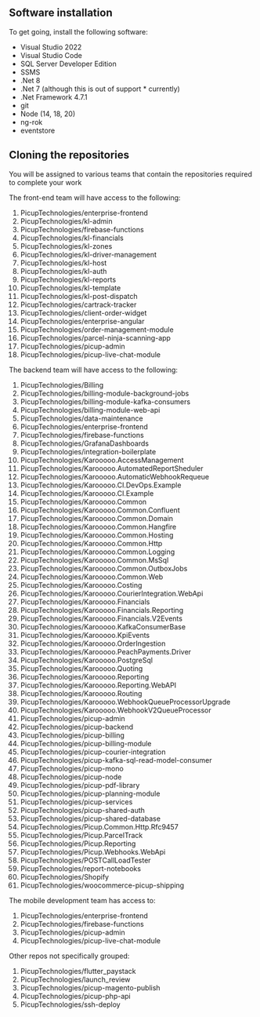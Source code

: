 ## Software installation
To get going, install the following software:
* Visual Studio 2022
* Visual Studio Code
* SQL Server Developer Edition
* SSMS
* .Net 8
* .Net 7 (although this is out of support * currently)
* .Net Framework 4.7.1
* git
* Node (14, 18, 20)
* ng-rok
* eventstore

## Cloning the repositories
You will be assigned to various teams that contain the repositories required to complete your work

The front-end team will have access to the following:
1. PicupTechnologies/enterprise-frontend
1. PicupTechnologies/kl-admin
1. PicupTechnologies/firebase-functions
1. PicupTechnologies/kl-financials
1. PicupTechnologies/kl-zones
1. PicupTechnologies/kl-driver-management
1. PicupTechnologies/kl-host
1. PicupTechnologies/kl-auth
1. PicupTechnologies/kl-reports
1. PicupTechnologies/kl-template
1. PicupTechnologies/kl-post-dispatch
1. PicupTechnologies/cartrack-tracker
1. PicupTechnologies/client-order-widget
1. PicupTechnologies/enterprise-angular
1. PicupTechnologies/order-management-module
1. PicupTechnologies/parcel-ninja-scanning-app
1. PicupTechnologies/picup-admin
1. PicupTechnologies/picup-live-chat-module

The backend team will have access to the following:
1. PicupTechnologies/Billing
1. PicupTechnologies/billing-module-background-jobs
1. PicupTechnologies/billing-module-kafka-consumers
1. PicupTechnologies/billing-module-web-api
1. PicupTechnologies/data-maintenance
1. PicupTechnologies/enterprise-frontend
1. PicupTechnologies/firebase-functions
1. PicupTechnologies/GrafanaDashboards
1. PicupTechnologies/integration-boilerplate
1. PicupTechnologies/Karooooo.AccessManagement
1. PicupTechnologies/Karooooo.AutomatedReportSheduler
1. PicupTechnologies/Karooooo.AutomaticWebhookRequeue
1. PicupTechnologies/Karooooo.CI.DevOps.Example
1. PicupTechnologies/Karooooo.CI.Example
1. PicupTechnologies/Karooooo.Common
1. PicupTechnologies/Karooooo.Common.Confluent
1. PicupTechnologies/Karooooo.Common.Domain
1. PicupTechnologies/Karooooo.Common.Hangfire
1. PicupTechnologies/Karooooo.Common.Hosting
1. PicupTechnologies/Karooooo.Common.Http
1. PicupTechnologies/Karooooo.Common.Logging
1. PicupTechnologies/Karooooo.Common.MsSql
1. PicupTechnologies/Karooooo.Common.OutboxJobs
1. PicupTechnologies/Karooooo.Common.Web
1. PicupTechnologies/Karooooo.Costing
1. PicupTechnologies/Karooooo.CourierIntegration.WebApi
1. PicupTechnologies/Karooooo.Financials
1. PicupTechnologies/Karooooo.Financials.Reporting
1. PicupTechnologies/Karooooo.Financials.V2Events
1. PicupTechnologies/Karooooo.KafkaConsumerBase
1. PicupTechnologies/Karooooo.KpiEvents
1. PicupTechnologies/Karooooo.OrderIngestion
1. PicupTechnologies/Karooooo.PeachPayments.Driver
1. PicupTechnologies/Karooooo.PostgreSql
1. PicupTechnologies/Karooooo.Quoting
1. PicupTechnologies/Karooooo.Reporting
1. PicupTechnologies/Karooooo.Reporting.WebAPI
1. PicupTechnologies/Karooooo.Routing
1. PicupTechnologies/Karooooo.WebhookQueueProcessorUpgrade
1. PicupTechnologies/Karooooo.WebhookV2QueueProcessor
1. PicupTechnologies/picup-admin
1. PicupTechnologies/picup-backend
1. PicupTechnologies/picup-billing
1. PicupTechnologies/picup-billing-module
1. PicupTechnologies/picup-courier-integration
1. PicupTechnologies/picup-kafka-sql-read-model-consumer
1. PicupTechnologies/picup-mono
1. PicupTechnologies/picup-node
1. PicupTechnologies/picup-pdf-library
1. PicupTechnologies/picup-planning-module
1. PicupTechnologies/picup-services
1. PicupTechnologies/picup-shared-auth
1. PicupTechnologies/picup-shared-database
1. PicupTechnologies/Picup.Common.Http.Rfc9457
1. PicupTechnologies/Picup.ParcelTrack
1. PicupTechnologies/Picup.Reporting
1. PicupTechnologies/Picup.Webhooks.WebApi
1. PicupTechnologies/POSTCallLoadTester
1. PicupTechnologies/report-notebooks
1. PicupTechnologies/Shopify
1. PicupTechnologies/woocommerce-picup-shipping

The mobile development team has access to:
1. PicupTechnologies/enterprise-frontend 
1. PicupTechnologies/firebase-functions
1. PicupTechnologies/picup-admin
1. PicupTechnologies/picup-live-chat-module


Other repos not specifically grouped:
1. PicupTechnologies/flutter_paystack
1. PicupTechnologies/launch_review
1. PicupTechnologies/picup-magento-publish
1. PicupTechnologies/picup-php-api
1. PicupTechnologies/ssh-deploy
